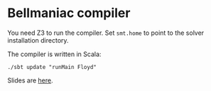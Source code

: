 Bellmaniac compiler
===================

You need Z3 to run the compiler. 
Set <code>smt.home</code> to point to the solver installation directory.

The compiler is written in Scala:
    
    ./sbt update "runMain Floyd"

Slides are <a href='http://rawgit.com/kyessenov/bellmaniac/master/presentation/bellmania.html'>here</a>.
